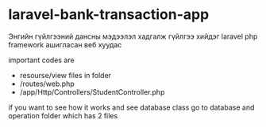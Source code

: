 # laravel-bank-transaction-app
Энгийн гүйлгээний дансны мэдээлэл хадгалж гүйлгээ хийдэг laravel php framework ашигласан веб хуудас

important codes are 
- resourse/view files in folder
- /routes/web.php
- /app/Http/Controllers/StudentController.php 

if you want to see how it works and see database class go to database and operation folder which has 2 files
